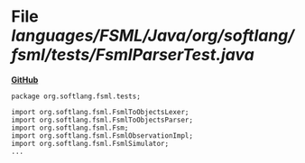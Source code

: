 # File _languages/FSML/Java/org/softlang/fsml/tests/FsmlParserTest.java_
**[GitHub](https://github.com/softlang/yas/blob/master/languages/FSML/Java/org/softlang/fsml/tests/FsmlParserTest.java)**
```
package org.softlang.fsml.tests;

import org.softlang.fsml.FsmlToObjectsLexer;
import org.softlang.fsml.FsmlToObjectsParser;
import org.softlang.fsml.Fsm;
import org.softlang.fsml.FsmlObservationImpl;
import org.softlang.fsml.FsmlSimulator;
...
```
